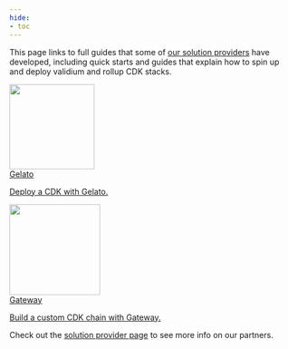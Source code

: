 ```yaml
---
hide:
- toc
---
```


This page links to full guides that some of [our solution providers](https://ecosystem.polygon.technology/spn/explore/?search=&competency=All&chain=All) have developed, including quick starts and guides that explain how to spin up and deploy validium and rollup CDK stacks.

<div class="grid-container">
   <div class="grid-item">
      <a href="https://docs.gelato.network/developer-services/deploy-your-l2-chain">
         <div><img src="/img/cdk/gelato.png" loading="lazy" style="width: 150px; float;right" ></div>
            <div class="product-list-item-header">
               <div class="feature-card-heading">Gelato</div>
            </div>
         <p class="feature-paragraph">Deploy a CDK with Gelato.</p>
      </a>
   </div>
   <div class="grid-item">
      <a href="https://gateway.fm/polygon/">
         <div><img src="/img/cdk/gateway.png" loading="lazy" style="width: 160px; float;right" ></div>
            <div class="product-list-item-header">
               <div class="feature-card-heading">Gateway</div>
            </div>
         <p class="feature-paragraph">Build a custom CDK chain with Gateway.</p>
      </a>
   </div>
</div>

Check out the [solution provider page]((https://ecosystem.polygon.technology/spn/explore/?search=&competency=All&chain=All)) to see more info on our partners.